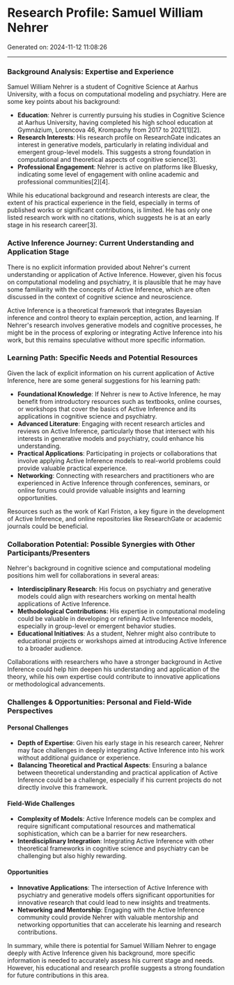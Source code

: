 # Research Profile: Samuel William Nehrer

Generated on: 2024-11-12 11:08:26

---

### Background Analysis: Expertise and Experience

Samuel William Nehrer is a student of Cognitive Science at Aarhus University, with a focus on computational modeling and psychiatry. Here are some key points about his background:

- **Education**: Nehrer is currently pursuing his studies in Cognitive Science at Aarhus University, having completed his high school education at Gymnázium, Lorencova 46, Krompachy from 2017 to 2021[1][2].
- **Research Interests**: His research profile on ResearchGate indicates an interest in generative models, particularly in relating individual and emergent group-level models. This suggests a strong foundation in computational and theoretical aspects of cognitive science[3].
- **Professional Engagement**: Nehrer is active on platforms like Bluesky, indicating some level of engagement with online academic and professional communities[2][4].

While his educational background and research interests are clear, the extent of his practical experience in the field, especially in terms of published works or significant contributions, is limited. He has only one listed research work with no citations, which suggests he is at an early stage in his research career[3].

### Active Inference Journey: Current Understanding and Application Stage

There is no explicit information provided about Nehrer's current understanding or application of Active Inference. However, given his focus on computational modeling and psychiatry, it is plausible that he may have some familiarity with the concepts of Active Inference, which are often discussed in the context of cognitive science and neuroscience.

Active Inference is a theoretical framework that integrates Bayesian inference and control theory to explain perception, action, and learning. If Nehrer's research involves generative models and cognitive processes, he might be in the process of exploring or integrating Active Inference into his work, but this remains speculative without more specific information.

### Learning Path: Specific Needs and Potential Resources

Given the lack of explicit information on his current application of Active Inference, here are some general suggestions for his learning path:

- **Foundational Knowledge**: If Nehrer is new to Active Inference, he may benefit from introductory resources such as textbooks, online courses, or workshops that cover the basics of Active Inference and its applications in cognitive science and psychiatry.
- **Advanced Literature**: Engaging with recent research articles and reviews on Active Inference, particularly those that intersect with his interests in generative models and psychiatry, could enhance his understanding.
- **Practical Applications**: Participating in projects or collaborations that involve applying Active Inference models to real-world problems could provide valuable practical experience.
- **Networking**: Connecting with researchers and practitioners who are experienced in Active Inference through conferences, seminars, or online forums could provide valuable insights and learning opportunities.

Resources such as the work of Karl Friston, a key figure in the development of Active Inference, and online repositories like ResearchGate or academic journals could be beneficial.

### Collaboration Potential: Possible Synergies with Other Participants/Presenters

Nehrer's background in cognitive science and computational modeling positions him well for collaborations in several areas:

- **Interdisciplinary Research**: His focus on psychiatry and generative models could align with researchers working on mental health applications of Active Inference.
- **Methodological Contributions**: His expertise in computational modeling could be valuable in developing or refining Active Inference models, especially in group-level or emergent behavior studies.
- **Educational Initiatives**: As a student, Nehrer might also contribute to educational projects or workshops aimed at introducing Active Inference to a broader audience.

Collaborations with researchers who have a stronger background in Active Inference could help him deepen his understanding and application of the theory, while his own expertise could contribute to innovative applications or methodological advancements.

### Challenges & Opportunities: Personal and Field-Wide Perspectives

#### Personal Challenges
- **Depth of Expertise**: Given his early stage in his research career, Nehrer may face challenges in deeply integrating Active Inference into his work without additional guidance or experience.
- **Balancing Theoretical and Practical Aspects**: Ensuring a balance between theoretical understanding and practical application of Active Inference could be a challenge, especially if his current projects do not directly involve this framework.

#### Field-Wide Challenges
- **Complexity of Models**: Active Inference models can be complex and require significant computational resources and mathematical sophistication, which can be a barrier for new researchers.
- **Interdisciplinary Integration**: Integrating Active Inference with other theoretical frameworks in cognitive science and psychiatry can be challenging but also highly rewarding.

#### Opportunities
- **Innovative Applications**: The intersection of Active Inference with psychiatry and generative models offers significant opportunities for innovative research that could lead to new insights and treatments.
- **Networking and Mentorship**: Engaging with the Active Inference community could provide Nehrer with valuable mentorship and networking opportunities that can accelerate his learning and research contributions.

In summary, while there is potential for Samuel William Nehrer to engage deeply with Active Inference given his background, more specific information is needed to accurately assess his current stage and needs. However, his educational and research profile suggests a strong foundation for future contributions in this area.